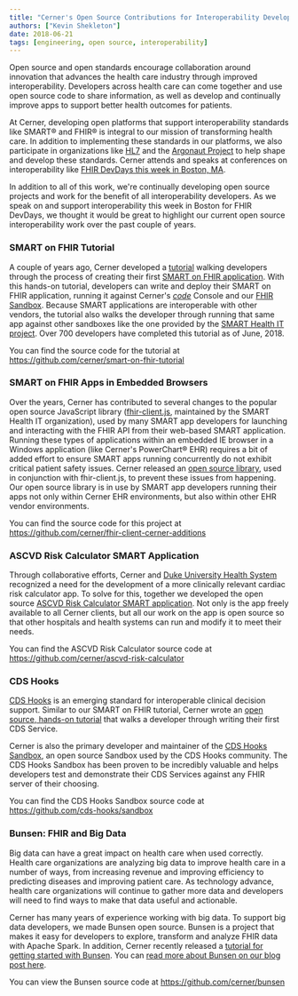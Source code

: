 ```yaml
---
title: "Cerner's Open Source Contributions for Interoperability Developers"
authors: ["Kevin Shekleton"]
date: 2018-06-21
tags: [engineering, open source, interoperability]
---
```


Open source and open standards encourage collaboration around innovation that advances the health care industry through improved interoperability. Developers across health care can come together and use open source code to share information, as well as develop and continually improve apps to support better health outcomes for patients.

At Cerner, developing open platforms that support interoperability standards like SMART® and FHIR® is integral to our mission of transforming health care. In addition to implementing these standards in our platforms, we also participate in organizations like [HL7](http://www.hl7.org/) and the [Argonaut Project](http://argonautwiki.hl7.org/index.php?title=Main_Page) to help shape and develop these standards. Cerner attends and speaks at conferences on interoperability like [FHIR DevDays this week in Boston, MA](https://www.fhirdevdays.com/boston/).

In addition to all of this work, we're continually developing open source projects and work for the benefit of all interoperability developers. As we speak on and support interoperability this week in Boston for FHIR DevDays, we thought it would be great to highlight our current open source interoperability work over the past couple of years.

### SMART on FHIR Tutorial

A couple of years ago, Cerner developed a [tutorial](https://engineering.cerner.com/smart-on-fhir-tutorial/) walking developers through the process of creating their first [SMART on FHIR application](https://smarthealthit.org/). With this hands-on tutorial, developers can write and deploy their SMART on FHIR application, running it against Cerner's [_code_](https://code.cerner.com/) Console and our [FHIR Sandbox](https://fhir.cerner.com/). Because SMART applications are interoperable with other vendors, the tutorial also walks the developer through running that same app against other sandboxes like the one provided by the [SMART Health IT project](https://launch.smarthealthit.org/). Over 700 developers have completed this tutorial as of June, 2018.

You can find the source code for the tutorial at https://github.com/cerner/smart-on-fhir-tutorial

### SMART on FHIR Apps in Embedded Browsers

Over the years, Cerner has contributed to several changes to the popular open source JavaScript library ([fhir-client.js](https://github.com/smart-on-fhir/client-js), maintained by the SMART Health IT organization), used by many SMART app developers for launching and interacting with the FHIR API from their web-based SMART application. Running these types of applications within an embedded IE browser in a Windows application (like Cerner's PowerChart® EHR) requires a bit of added effort to ensure SMART apps running concurrently do not exhibit critical patient safety issues. Cerner released an [open source library](https://github.com/cerner/fhir-client-cerner-additions), used in conjunction with fhir-client.js, to prevent these issues from happening. Our open source library is in use by SMART app developers running their apps not only within Cerner EHR environments, but also within other EHR vendor environments.

You can find the source code for this project at https://github.com/cerner/fhir-client-cerner-additions

### ASCVD Risk Calculator SMART Application

Through collaborative efforts, Cerner and [Duke University Health System](https://www.dukehealth.org/) recognized a need for the development of a more clinically relevant cardiac risk calculator app. To solve for this, together we developed the open source [ASCVD Risk Calculator SMART application](https://apps.smarthealthit.org/app/ascvd-risk-calculator). Not only is the app freely available to all Cerner clients, but all our work on the app is open source so that other hospitals and health systems can  run and modify it to meet their needs.

You can find the ASCVD Risk Calculator source code at https://github.com/cerner/ascvd-risk-calculator

### CDS Hooks

[CDS Hooks](https://cds-hooks.org) is an emerging standard for interoperable clinical decision support. Similar to our SMART on FHIR tutorial, Cerner wrote an [open source, hands-on tutorial](https://github.com/cerner/cds-services-tutorial) that walks a developer through writing their first CDS Service.

Cerner is also the primary developer and maintainer of the [CDS Hooks Sandbox](https://sandbox.cds-hooks.org/), an open source Sandbox used by the CDS Hooks community. The CDS Hooks Sandbox has been proven to be incredibly valuable and helps developers test and demonstrate their CDS Services against any FHIR server of their choosing.

You can find the CDS Hooks Sandbox source code at https://github.com/cds-hooks/sandbox

### Bunsen: FHIR and Big Data

Big data can have a great impact on health care when used correctly. Health care organizations are analyzing big data to improve health care in a number of ways, from increasing revenue and improving efficiency to predicting diseases and improving patient care. As technology advance, health care organizations will continue to gather more data and developers will need to find ways to make that data useful and actionable.

Cerner has many years of experience working with big data. To support big data developers, we made Bunsen open source. Bunsen is a project that makes it easy for developers to explore, transform and analyze FHIR data with Apache Spark. In addition, Cerner recently released a [tutorial for getting started with Bunsen](https://github.com/cerner/bunsen-tutorial). You can [read more about Bunsen on our blog post here](https://engineering.cerner.com/blog/announcing-bunsen-fhir-data-with-apache-spark/).

You can view the Bunsen source code at https://github.com/cerner/bunsen
